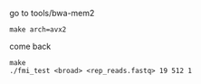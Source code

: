 go to tools/bwa-mem2

```shell
make arch=avx2
```

come back

```shell
make
./fmi_test <broad> <rep_reads.fastq> 19 512 1
```
